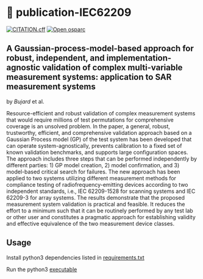 
# 📝 publication-IEC62209

[![CITATION.cff](https://github.com/ITISFoundation/publication-IEC62209/actions/workflows/cff-validator.yml/badge.svg)](https://github.com/ITISFoundation/publication-IEC62209/actions/workflows/cff-validator.yml)
[![Open osparc](https://img.shields.io/badge/²S²PARC-open-blue?style=for-the-badge&logo=Opera)](https://osparc.io)

## A Gaussian-process-model-based approach for robust, independent, and implementation-agnostic validation of complex     multi-variable measurement systems: application to SAR measurement systems
by *Bujard* et al.


  Resource-efficient and robust validation of complex measurement systems that
  would require millions of test permutations for comprehensive coverage is an
  unsolved problem. In the paper, a general, robust, trustworthy, efficient, and
  comprehensive validation approach based on a Gaussian Process model
  (GP) of the test system has been developed that can operate
  system-agnostically, prevents calibration to a fixed set of known validation benchmarks, and
  supports large configuration spaces. The approach includes three steps that can
  be performed independently by different parties: 1) GP model creation, 2) model
  confirmation, and 3) model-based critical search for failures. The new approach
  has been applied to two systems utilizing different measurement methods for
  compliance testing of radiofrequency-emitting devices according to two
  independent standards, i.e., IEC 62209-1528 for
  scanning systems and IEC 62209-3 for array systems.
  The results demonstrate that the proposed measurement system validation is
  practical and feasible. It reduces the effort to a minimum such that it can be
  routinely performed by any test lab or other user and constitutes a pragmatic
  approach for establishing validity and effective equivalence of the two
  measurement device classes.


## Usage

Install python3 dependencies listed in [requirements.txt](requirements.txt)

Run the python3 [executable](bin/iec62209.zip)

